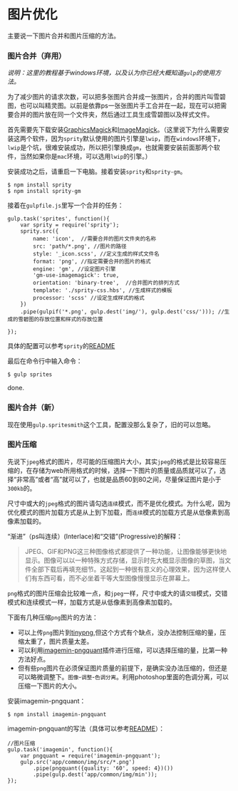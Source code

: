 # 图片优化

主要说一下图片合并和图片压缩的方法。

### 图片合并（弃用）

*说明：这里的教程基于windows环境，以及认为你已经大概知道`gulp`的使用方法。*

为了减少图片的请求次数，可以把多张图片合并成一张图片，合并的图片叫雪碧图，也可以叫精灵图。以前是依靠ps一张张图片手工合并在一起，现在可以把需要合并的图片放在同一个文件夹，然后通过工具生成雪碧图以及样式文件。

首先需要先下载安装[GraphicsMagick](http://www.graphicsmagick.org/)和[ImageMagick](http://www.imagemagick.org/script/index.php)。（这里说下为什么需要安装这两个软件，因为`sprity`默认使用的图片引擎是`lwip`，而在`windows`环境下，`lwip`是个坑，很难安装成功，所以把引擎换成`gm`，也就需要安装前面那两个软件，当然如果你是`mac`环境，可以选用`lwip`的引擎。）

安装成功之后，请重启一下电脑。接着安装`sprity`和`sprity-gm`。
````
$ npm install sprity
$ npm install sprity-gm
````

接着在`gulpfile.js`里写一个合并的任务：
````
gulp.task('sprites', function(){
    var sprity = require('sprity');
    sprity.src({
        name: 'icon',  //需要合并的图片文件夹的名称
        src: 'path/*.png', //图片的路径
        style: '_icon.scss', //定义生成的样式文件名
        format: 'png', //指定需要合并的图片的格式
        engine: 'gm', //设定图片引擎
        'gm-use-imagemagick': true,
        orientation: 'binary-tree',  //合并图片的排列方式
        template: './sprity-css.hbs', //生成样式的模板
        processor: 'scss' //设定生成样式的格式
    })
    .pipe(gulpif('*.png', gulp.dest('img/'), gulp.dest('css/'))); //生成的雪碧图的存放位置和样式的存放位置

});
````
具体的配置可以参考`sprity`的[README](https://github.com/sprity/sprity)

最后在命令行中输入命令：
````
$ gulp sprites
````
done.

### 图片合并（新）

现在使用`gulp.spritesmith`这个工具，配置没那么复杂了，旧的可以忽略。

### 图片压缩

先说下`jpeg`格式的图片，尽可能的压缩图片大小，其实`jpeg`的格式是比较容易压缩的，在存储为web所用格式的时候，选择一下图片的质量或品质就可以了，选择“非常高”或者“高”就可以了，也就是品质60到80之间，尽量保证图片是小于`300kb`的。

尺寸中或大的`jpeg`格式的图片请勾选`连续`模式，而不是优化模式。为什么呢，因为优化模式的图片加载方式是从上到下加载，而`连续`模式的加载方式是从低像素到高像素加载的。

“渐进”（ps叫连续）(Interlace)和“交错”(Progressive)的解释：

> JPEG、GIF和PNG这三种图像格式都提供了一种功能，让图像能够更快地显示。图像可以以一种特殊方式存储，显示时先大概显示图像的草图，当文件全部下载后再填充细节。这起到一种很有意义的心理效果，因为这样使人们有东西可看，而不必坐着干等大型图像慢慢显示在屏幕上。

`png`格式的图片压缩会比较难一点，和`jpeg`一样，尺寸中或大的请`交错`模式，交错模式和连续模式一样，加载方式是从低像素到高像素加载的。

下面有几种压缩`png`图片的方法：

* 可以上传`png`图片到[tinypng](https://tinypng.com/),但这个方式有个缺点，没办法控制压缩的量，压缩太重了，图片质量太差。
* 可以利用[imagemin-pngquant](https://github.com/imagemin/imagemin-pngquant)插件进行压缩，可以选择压缩的量，比第一种方法好点。
* 但有些`png`图片在必须保证图片质量的前提下，是确实没办法压缩的，但还是可以略微调整下。`图像`-`调整`-`色调分离`。利用photoshop里面的色调分离，可以压缩一下图片的大小。

安装imagemin-pngquant：
````
$ npm install imagemin-pngquant
````
imagemin-pngquant的写法（具体可以参考[README](https://github.com/imagemin/imagemin-pngquant)）：
````
//图片压缩
gulp.task('imagemin', function(){
    var pngquant = require('imagemin-pngquant');
    gulp.src('app/common/img/src/*.png')
        .pipe(pngquant({quality: '60', speed: 4})())
        .pipe(gulp.dest('app/common/img/min'));
});
````